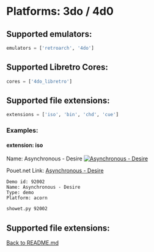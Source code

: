 # Platforms: 3do / 4d0

## Supported emulators:

```python
emulators = ['retroarch', '4do']
```

## Supported Libretro Cores:

```python
cores = ['4do_libretro']
```

## Supported file extensions:

```python
extensions = ['iso', 'bin', 'chd', 'cue']
```

### Examples:

#### extension: iso

Name: Asynchronous - Desire
[![Asynchronous - Desire](https://img.youtube.com/vi/TRvH73Jft_s/0.jpg)](https://www.youtube.com/watch?v=TRvH73Jft_s)

Pouet.net Link:
[Asynchronous - Desire](https://www.pouet.net/prod.php?which=92002)

```
Demo id: 92002
Name: Asynchronous - Desire
Type: demo
Platform: acorn
```

```bash
showet.py 92002
```

## Supported file extensions:

[Back to README.md](README.md)
